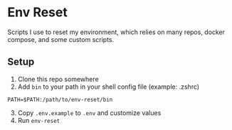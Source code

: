 # Env Reset

Scripts I use to reset my environment, which relies on many repos, docker compose, and some custom scripts.

## Setup

1. Clone this repo somewhere
2. Add `bin` to your path in your shell config file (example: .zshrc)
```
PATH=$PATH:/path/to/env-reset/bin
```
3. Copy `.env.example` to `.env` and customize values
4. Run `env-reset`
